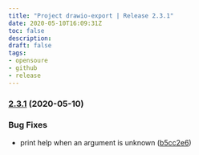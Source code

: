 ```yaml
---
title: "Project drawio-export | Release 2.3.1"
date: 2020-05-10T16:09:31Z
toc: false
description: 
draft: false
tags:
- opensoure
- github
- release
---
```

### [2.3.1](http://github.com/rlespinasse/drawio-export/compare/2.3.0...2.3.1) (2020-05-10)


### Bug Fixes

* print help when an argument is unknown ([b5cc2e6](http://github.com/rlespinasse/drawio-export/commit/b5cc2e644567127550753add00666bf6650f6018))



